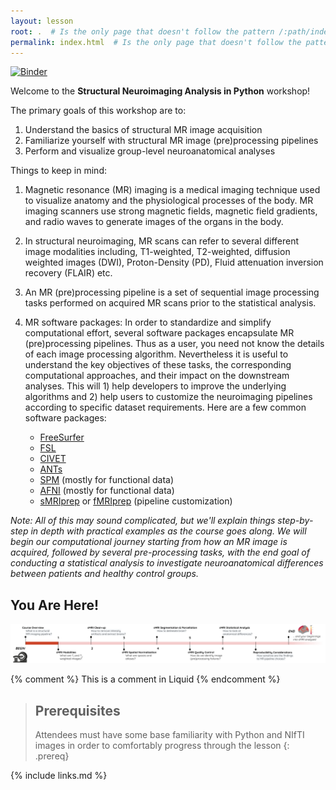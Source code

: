 ```yaml
---
layout: lesson
root: .  # Is the only page that doesn't follow the pattern /:path/index.html
permalink: index.html  # Is the only page that doesn't follow the pattern /:path/index.html
---
```


[![Binder](https://mybinder.org/badge_logo.svg)](https://mybinder.org/v2/gh/carpentries-incubator/SDC-BIDS-sMRI/gh-pages)

Welcome to the **Structural Neuroimaging Analysis in Python** workshop! 

The primary goals of this workshop are to:
1. Understand the basics of structural MR image acquisition
2. Familiarize yourself with structural MR image (pre)processing pipelines
3. Perform and visualize group-level neuroanatomical analyses

Things to keep in mind:
1. Magnetic resonance (MR) imaging is a medical imaging technique used to visualize anatomy and the physiological processes of the body. MR imaging scanners use strong magnetic fields, magnetic field gradients, and radio waves to generate images of the organs in the body.

2. In structural neuroimaging, MR scans can refer to several different image modalities including, T1-weighted, T2-weighted, diffusion weighted images (DWI), Proton-Density (PD), Fluid attenuation inversion recovery (FLAIR) etc. 

3. An MR (pre)processing pipeline is a set of sequential image processing tasks performed on acquired MR scans prior to the statistical analysis. 

4. MR software packages: In order to standardize and simplify computational effort, several software packages encapsulate MR (pre)processing pipelines. Thus as a user, you need not know the details of each image processing algorithm. Nevertheless it is useful to understand the key objectives of these tasks, the corresponding computational approaches, and their impact on the downstream analyses. This will 1) help developers to improve the underlying algorithms and 2) help users to customize the neuroimaging pipelines according to specific dataset requirements. Here are a few common software packages: 

    - [FreeSurfer](https://surfer.nmr.mgh.harvard.edu/)
    - [FSL](https://fsl.fmrib.ox.ac.uk/fsl/fslwiki)
    - [CIVET](http://www.bic.mni.mcgill.ca/ServicesSoftware/CIVET-2-1-0-Table-of-Contents)
    - [ANTs](http://stnava.github.io/ANTs/)
    - [SPM](https://www.fil.ion.ucl.ac.uk/spm/) (mostly for functional data)
    - [AFNI](https://afni.nimh.nih.gov/) (mostly for functional data) 
    - [sMRIprep](https://github.com/nipreps/smriprep) or [fMRIprep](https://github.com/nipreps/fmriprep) (pipeline customization)


_Note: All of this may sound complicated, but we'll explain things step-by-step in depth with practical examples as the course goes along. We will begin our computational journey starting from how an MR image is acquired, followed by several pre-processing tasks, with the end goal of conducting a statistical analysis to investigate neuroanatomical differences between patients and healthy control groups._
 
## You Are Here!
![course_flow](fig/index/Course_flow_0.png)


<!-- this is an html comment -->

{% comment %} This is a comment in Liquid {% endcomment %}

> ## Prerequisites
> Attendees must have some base familiarity with Python and NIfTI images in order to comfortably progress through the lesson
{: .prereq}

{% include links.md %}
